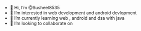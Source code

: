 - 👋 Hi, I’m @Susheel8535
- 👀 I’m interested in web development and android devlopment 
- 🌱 I’m currently learning  web , android and dsa with java
- 💞️ I’m looking to collaborate on 
  

<!---
Susheel8535/Susheel8535 is a ✨ special ✨ repository because its `README.md` (this file) appears on your GitHub profile.
You can click the Preview link to take a look at your changes.
--->
